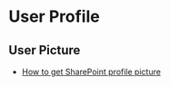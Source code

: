 # User Profile

## User Picture

- [How to get SharePoint profile picture](http://sharepoint.handsontek.net/2018/10/05/how-to-get-sharepoint-profile-picture/)